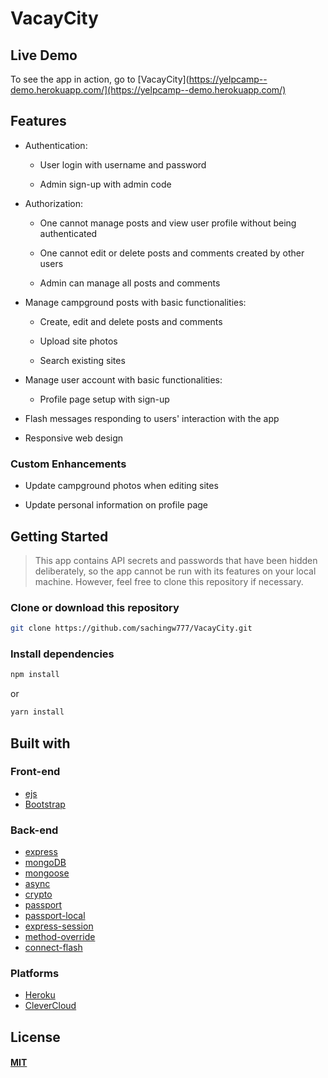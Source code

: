 
# VacayCity


## Live Demo

To see the app in action, go to [VacayCity](https://yelpcamp--demo.herokuapp.com/](https://yelpcamp--demo.herokuapp.com/)

## Features

* Authentication:
  
  * User login with username and password

  * Admin sign-up with admin code

* Authorization:

  * One cannot manage posts and view user profile without being authenticated

  * One cannot edit or delete posts and comments created by other users

  * Admin can manage all posts and comments

* Manage campground posts with basic functionalities:

  * Create, edit and delete posts and comments

  * Upload site photos
  
  * Search existing sites

* Manage user account with basic functionalities:

  * Profile page setup with sign-up

* Flash messages responding to users' interaction with the app

* Responsive web design

### Custom Enhancements

* Update campground photos when editing sites

* Update personal information on profile page
 
## Getting Started

> This app contains API secrets and passwords that have been hidden deliberately, so the app cannot be run with its features on your local machine. However, feel free to clone this repository if necessary.

### Clone or download this repository

```sh
git clone https://github.com/sachingw777/VacayCity.git
```

### Install dependencies

```sh
npm install
```

or

```sh
yarn install
```

## Built with

### Front-end

* [ejs](http://ejs.co/)
* [Bootstrap](https://getbootstrap.com/docs/3.3/)

### Back-end

* [express](https://expressjs.com/)
* [mongoDB](https://www.mongodb.com/)
* [mongoose](http://mongoosejs.com/)
* [async](http://caolan.github.io/async/)
* [crypto](https://nodejs.org/api/crypto.html#crypto_crypto)
* [passport](http://www.passportjs.org/)
* [passport-local](https://github.com/jaredhanson/passport-local#passport-local)
* [express-session](https://github.com/expressjs/session#express-session)
* [method-override](https://github.com/expressjs/method-override#method-override)
* [connect-flash](https://github.com/jaredhanson/connect-flash#connect-flash)

### Platforms

* [Heroku](https://www.heroku.com/)
* [CleverCloud](https://www.clever-cloud.com/)

## License

#### [MIT](./LICENSE)
